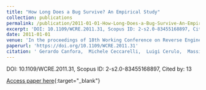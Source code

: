 ```yaml
---
title: "How Long Does a Bug Survive? An Empirical Study"
collection: publications
permalink: /publication/2011-01-01-How-Long-Does-a-Bug-Survive-An-Empirical-Study
excerpt: 'DOI: 10.1109/WCRE.2011.31, Scopus ID: 2-s2.0-83455168897, Cited by: 13'
date: 2011-01-01
venue: 'In the proceedings of 18th Working Conference on Reverse Engineering, WCRE 2011, Limerick, Ireland, October 17-20, 2011'
paperurl: 'https://doi.org/10.1109/WCRE.2011.31'
citation: ' Gerardo Canfora,  Michele Ceccarelli,  Luigi Cerulo,  Massimiliano Di, &quot;How Long Does a Bug Survive? An Empirical Study.&quot; In the proceedings of 18th Working Conference on Reverse Engineering, WCRE 2011, Limerick, Ireland, October 17-20, 2011, 2011.'
---
```

DOI: 10.1109/WCRE.2011.31, Scopus ID: 2-s2.0-83455168897, Cited by: 13

[Access paper here](https://doi.org/10.1109/WCRE.2011.31){:target="_blank"}
